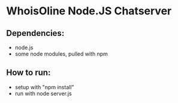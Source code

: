 
WhoisOline Node.JS Chatserver 
=============================

Dependencies: 
-------------

 - node.js
 - some node modules, pulled with npm

How to run:
-----------

 - setup with "npm install"
 - run with node server.js


